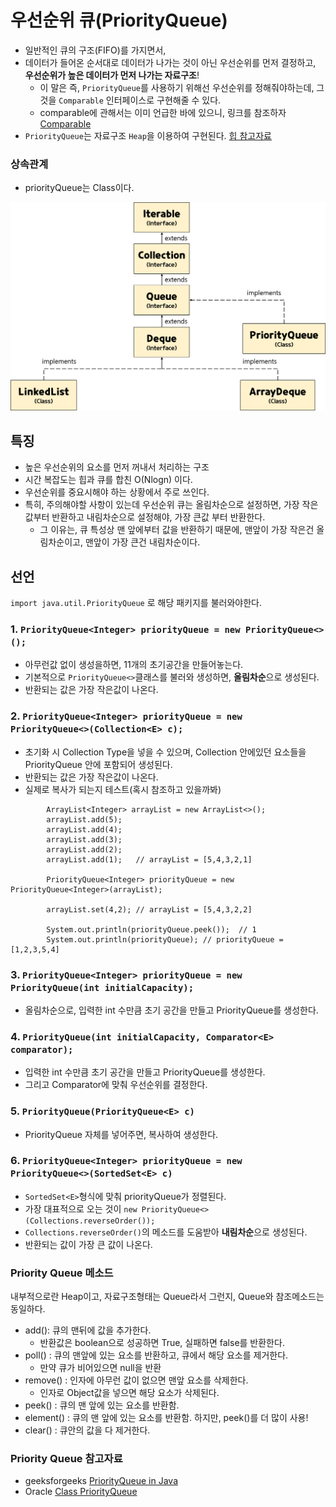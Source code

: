 # 우선순위 큐(PriorityQueue)
- 일반적인 큐의 구조(FIFO)를 가지면서,
- 데이터가 들어온 순서대로 데이터가 나가는 것이 아닌 우선순위를 먼저 결정하고, **우선순위가 높은 데이터가 먼저 나가는 자료구조**!
  - 이 말은 즉, `PriorityQueue`를 사용하기 위해선 우선순위를 정해줘야하는데,  그것을  `Comparable` 인터페이스로 구현해줄 수 있다.
  - comparable에 관해서는 이미 언급한 바에 있으니, 링크를 참조하자 [Comparable](../문법/Comparable인터페이스.md)
- `PriorityQueue`는 자료구조 `Heap`을 이용하여 구현된다. [힙 참고자료](./Heap.md)   
### 상속관계 
 - priorityQueue는 Class이다.
<img src ="/images/4.ProgrammingLanguage/1.Java/dataStructure/priorityQueue.png">

## 특징
 - 높은 우선순위의 요소를 먼저 꺼내서 처리하는 구조
 - 시간 복잡도는 힙과 큐를 합친 O(Nlogn) 이다. 
 - 우선순위를 중요시해야 하는 상황에서 주로 쓰인다. 
 - 특히, 주의해야할 사항이 있는데 우선순위 큐는 올림차순으로 설정하면, 가장 작은값부터 반환하고 내림차순으로 설정해야, 가장 큰값 부터 반환한다. 
    - 그 이유는, 큐 특성상 맨 앞에부터 값을 반환하기 때문에, 맨앞이 가장 작은건 올림차순이고, 맨앞이 가장 큰건 내림차순이다. 

## 선언
`import java.util.PriorityQueue` 로 해당 패키지를 불러와야한다.

### 1. `PriorityQueue<Integer> priorityQueue = new PriorityQueue<>();`  
   - 아무런값 없이 생성을하면, 11개의 초기공간을 만들어놓는다. 
   - 기본적으로 `PriorityQueue<>`클래스를 불러와 생성하면, **올림차순**으로 생성된다.
   - 반환되는 값은 가장 작은값이 나온다.
### 2. `PriorityQueue<Integer> priorityQueue = new PriorityQueue<>(Collection<E> c);`  
   - 초기화 시 Collection Type을 넣을 수 있으며, Collection 안에있던 요소들을 PriorityQueue 안에 포함되어 생성된다.
   - 반환되는 값은 가장 작은값이 나온다.
   - 실제로 복사가 되는지 테스트(혹시 참조하고 있을까봐)
```
        ArrayList<Integer> arrayList = new ArrayList<>();
        arrayList.add(5);
        arrayList.add(4);
        arrayList.add(3);
        arrayList.add(2);
        arrayList.add(1);   // arrayList = [5,4,3,2,1]

        PriorityQueue<Integer> priorityQueue = new PriorityQueue<Integer>(arrayList);
        
        arrayList.set(4,2); // arrayList = [5,4,3,2,2]
         
        System.out.println(priorityQueue.peek());  // 1
        System.out.println(priorityQueue); // priorityQueue = [1,2,3,5,4]
```


### 3. `PriorityQueue<Integer> priorityQueue = new PriorityQueue(int initialCapacity);`
  - 올림차순으로, 입력한 int 수만큼 초기 공간을 만들고 PriorityQueue를 생성한다. 
### 4. `PriorityQueue(int initialCapacity, Comparator<E> comparator);`
  - 입력한 int 수만큼 초기 공간을 만들고 PriorityQueue를 생성한다.
  - 그리고 Comparator에 맞춰 우선순위를 결정한다.
### 5. `PriorityQueue(PriorityQueue<E> c)`
  - PriorityQueue 자체를 넣어주면, 복사하여 생성한다.    
### 6. `PriorityQueue<Integer> priorityQueue = new PriorityQueue<>(SortedSet<E> c)`
  - `SortedSet<E>`형식에 맞춰 priorityQueue가 정렬된다.
  - 가장 대표적으로 오는 것이 `new PriorityQueue<>(Collections.reverseOrder());`
  - `Collections.reverseOrder()`의 메소드를 도움받아 **내림차순**으로 생성된다.
  - 반환되는 값이 가장 큰 값이 나온다.



### Priority Queue 메소드
내부적으로란 Heap이고, 자료구조형태는 Queue라서 그런지, Queue와 참조메소드는 동일하다.
- add(): 큐의 맨뒤에 값을 추가한다.  
    - 반환값은 boolean으로 성공하면 True, 실패하면 false를 반환한다.
- poll() : 큐의 맨앞에 있는 요소를 반환하고, 큐에서 해당 요소를 제거한다.
    - 만약 큐가 비어있으면 null을 반환 
- remove() : 인자에 아무런 값이 없으면 맨앞 요소를 삭제한다.
    - 인자로 Object값을 넣으면 해당 요소가 삭제된다. 
- peek() :  큐의 맨 앞에 있는 요소를 반환함.
- element() :  큐의 맨 앞에 있는 요소를 반환함. 하지만, peek()를 더 많이 사용!
- clear() : 큐안의 값을 다 제거한다.

### Priority Queue 참고자료 

- geeksforgeeks [PriorityQueue in Java](https://www.geeksforgeeks.org/priority-queue-class-in-java/)
- Oracle [Class PriorityQueue<E>](https://docs.oracle.com/javase/7/docs/api/java/util/PriorityQueue.html)
